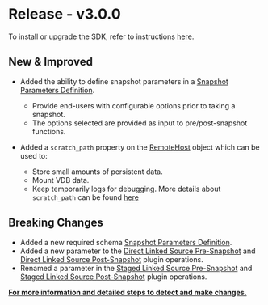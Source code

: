 # Release - v3.0.0

To install or upgrade the SDK, refer to instructions [here](/Getting_Started.md#installation).

## New & Improved
* Added the ability to define snapshot parameters in a [Snapshot Parameters Definition](/References/Schemas_and_Autogenerated_Classes.md#snapshotparametersdefinition-schema).
	* Provide end-users with configurable options prior to taking a snapshot.
	* The options selected are provided as input to pre/post-snapshot functions.

* Added a `scratch_path` property on the [RemoteHost](/References/Classes/#remotehost) object which can be used to:
	* Store small amounts of persistent data.
	* Mount VDB data.
	* Keep temporarily logs for debugging.
More details about `scratch_path` can be found [here](/Best_Practices/Scratch_Paths.md)

## Breaking Changes

* Added a new required schema [Snapshot Parameters Definition](/References/Schemas_and_Autogenerated_Classes.md#snapshotparametersdefinition-schema).
* Added a new parameter to the [Direct Linked Source Pre-Snapshot](/References/Plugin_Operations/#direct-linked-source-pre-snapshot) and [Direct Linked Source Post-Snapshot](/References/Plugin_Operations/#direct-linked-source-pre-snapshot) plugin operations.
* Renamed a parameter in the [Staged Linked Source Pre-Snapshot](/References/Plugin_Operations/#staged-linked-source-pre-snapshot) and [Staged Linked Source Post-Snapshot](/References/Plugin_Operations/#staged-linked-source-post-snapshot) plugin operations.

[**For more information and detailed steps to detect and make changes.**](/Release_Notes/3.0.0/3.0.0_Breaking_Changes.md)
